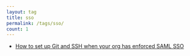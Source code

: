 ```yaml
---
layout: tag
title: sso
permalink: /tags/sso/
count: 1
---
```


- [How to set up Git and SSH when your org has enforced SAML SSO](https://ljvmiranda921.github.io/notebook/2023/11/28/git-ssh-saml/)
